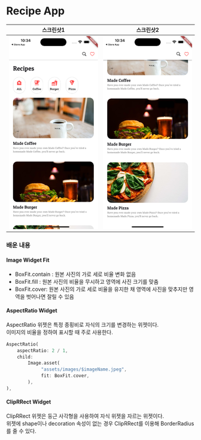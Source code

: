 # Recipe App

| 스크린샷1 | 스크린샷2 |
| :-------: | :-------: |
| <img src="assets/images/demo_1.png" width="400" alt='결과물 1'/> | <img src="assets/images/demo_2.png" width="400" alt='결과물 1'/> |


### 배운 내용

#### Image Widget Fit

- BoxFit.contain : 원본 사진의 가로 세로 비율 변화 없음
- BoxFit.fill : 원본 사진의 비율을 무시하고 영역에 사진 크기를 맞춤
- BoxFit.cover: 원본 사진의 가로 세로 비율을 유지한 채 영역에 사진을 맞추지만 영역을 벗어나면 잘릴 수 있음

#### AspectRatio Widget

AspectRatio 위젯은 특정 종횡비로 자식의 크기를 변경하는 위젯이다.  
이미지의 비율을 정하여 표시할 때 주로 사용한다.

```dart
AspectRatio( 
	aspectRatio: 2 / 1, 
	child: 
		Image.asset(
			 "assets/images/$imageName.jpeg", 
			 fit: BoxFit.cover, 
		), 
),
```

#### ClipRRect Widget

ClipRRect 위젯은 둥근 사각형을 사용하여 자식 위젯을 자르는 위젯이다.  
위젯에 shape이나 decoration 속성이 없는 경우 ClipRRect를 이용해 BorderRadius를 줄 수 있다.  

